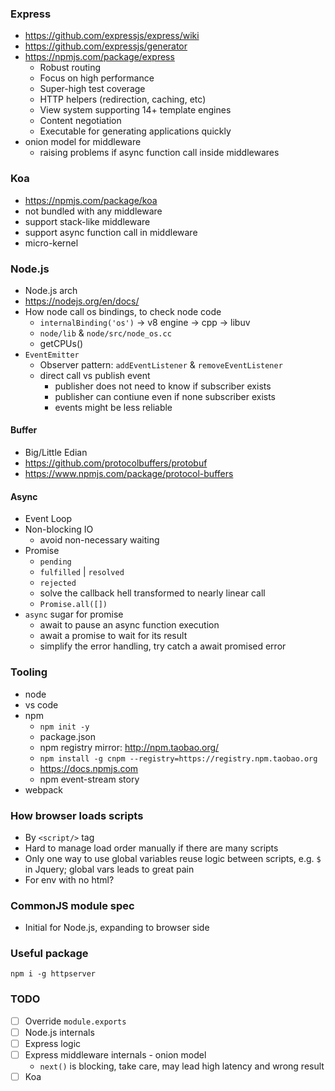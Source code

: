 ### Express

- https://github.com/expressjs/express/wiki
- https://github.com/expressjs/generator
- https://npmjs.com/package/express
  - Robust routing
  - Focus on high performance
  - Super-high test coverage
  - HTTP helpers (redirection, caching, etc)
  - View system supporting 14+ template engines
  - Content negotiation
  - Executable for generating applications quickly
- onion model for middleware
  - raising problems if async function call inside middlewares

### Koa

- https://npmjs.com/package/koa
- not bundled with any middleware
- support stack-like middleware
- support async function call in middleware
- micro-kernel

### Node.js

- Node.js arch
- https://nodejs.org/en/docs/
- How node call os bindings, to check node code
  - `internalBinding('os')` -> v8 engine -> cpp -> libuv
  - `node/lib` & `node/src/node_os.cc`
  - getCPUs()
- `EventEmitter`
  - Observer pattern: `addEventListener` & `removeEventListener`
  - direct call vs publish event
    - publisher does not need to know if subscriber exists
    - publisher can contiune even if none subscriber exists
    - events might be less reliable

#### Buffer

- Big/Little Edian
- https://github.com/protocolbuffers/protobuf
- https://www.npmjs.com/package/protocol-buffers

#### Async

- Event Loop
- Non-blocking IO
  - avoid non-necessary waiting
- Promise
  - `pending`
  - `fulfilled` | `resolved`
  - `rejected`
  - solve the callback hell transformed to nearly linear call
  - `Promise.all([])`
- `async` sugar for promise
  - await to pause an async function execution
  - await a promise to wait for its result
  - simplify the error handling, try catch a await promised error

### Tooling

- node
- vs code
- npm
  - `npm init -y`
  - package.json
  - npm registry mirror: http://npm.taobao.org/
  - `npm install -g cnpm --registry=https://registry.npm.taobao.org`
  - https://docs.npmjs.com
  - npm event-stream story
- webpack

### How browser loads scripts

- By `<script/>` tag
- Hard to manage load order manually if there are many scripts
- Only one way to use global variables reuse logic between scripts, e.g. `$` in Jquery; global vars leads to great pain
- For env with no html?

### CommonJS module spec

- Initial for Node.js, expanding to browser side

### Useful package

```
npm i -g httpserver
```

### TODO

- [ ] Override `module.exports`
- [ ] Node.js internals
- [ ] Express logic
- [ ] Express middleware internals - onion model
  - `next()` is blocking, take care, may lead high latency and wrong result
- [ ] Koa
